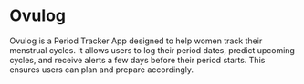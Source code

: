 # Ovulog

Ovulog is a Period Tracker App designed to help women track their menstrual cycles. It allows users to log their period dates, predict upcoming cycles, and receive alerts a few days before their period starts. This ensures users can plan and prepare accordingly.
 
 
